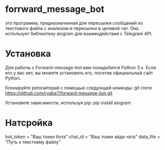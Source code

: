 # forrward_message_bot
это программа, предназначенная для пересылки сообщений из текстового файла с анализом и пересылки в целевой чат. Она использует библиотеку aiogram для взаимодействия с Telegram API.

# Установка
Для работы с Forward-message-bot вам понадобится Python 3.x. Если его у вас нет, вы можете установить его, посетив официальный сайт Python.

Клонируйте репозиторий с помощью следующей команды: git clone https://github.com/ryaba7/forward-message-bot.git

Установите зависимости, используя pip:
pip install aiogram

# Натсройка 
bot_token = "Ваш токен бота"
chat_id = "Ваш токен айди чата"
data_file = "Путь к текстовму файлу"
